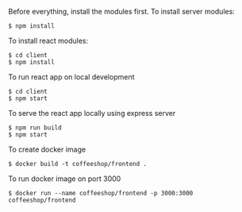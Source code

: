Before everything, install the modules first.
To install server modules:
```console
$ npm install
```

To install react modules:
```console
$ cd client
$ npm install
```

To run react app on local development
```console
$ cd client
$ npm start
```

To serve the react app locally using express server
```console
$ npm run build
$ npm start
```

To create docker image

```console
$ docker build -t coffeeshop/frontend .
```

To run docker image on port 3000

```console
$ docker run --name coffeeshop/frontend -p 3000:3000 coffeeshop/frontend
```